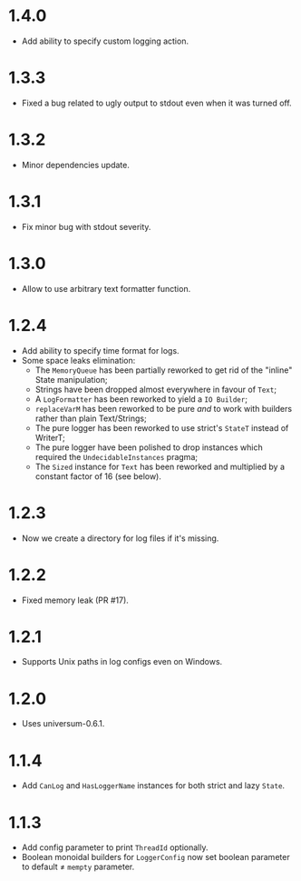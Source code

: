1.4.0
=====

* Add ability to specify custom logging action.

1.3.3
=====

* Fixed a bug related to ugly output to stdout even when it was turned off.

1.3.2
=====

* Minor dependencies update.

1.3.1
=====

* Fix minor bug with stdout severity.

1.3.0
=====

* Allow to use arbitrary text formatter function.

1.2.4
=====

* Add ability to specify time format for logs.
* Some space leaks elimination:
  + The `MemoryQueue` has been partially reworked to get rid of the "inline" State manipulation;
  + Strings have been dropped almost everywhere in favour of `Text`;
  + A `LogFormatter` has been reworked to yield a `IO Builder`;
  + `replaceVarM` has been reworked to be pure _and_ to work with builders rather than plain Text/Strings;
  + The pure logger has been reworked to use strict's `StateT` instead of WriterT;
  + The pure logger have been polished to drop instances which required the `UndecidableInstances` pragma;
  + The `Sized` instance for `Text` has been reworked and multiplied by a constant factor of 16 (see below).

1.2.3
=====

* Now we create a directory for log files if it's missing.

1.2.2
=====

* Fixed memory leak (PR #17).

1.2.1
=====

* Supports Unix paths in log configs even on Windows.

1.2.0
=====

* Uses universum-0.6.1.

1.1.4
=====

* Add `CanLog` and `HasLoggerName` instances for both strict and lazy `State`.

1.1.3
=====

* Add config parameter to print `ThreadId` optionally.
* Boolean monoidal builders for `LoggerConfig` now set boolean
  parameter to default ≠ `mempty` parameter.
